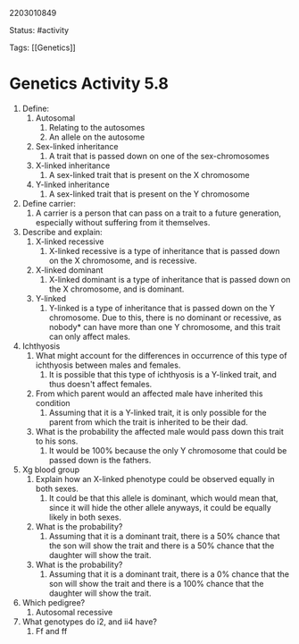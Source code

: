 2203010849

Status: #activity

Tags: [[Genetics]]

# Genetics Activity 5.8
1. Define:
	1. Autosomal
		1. Relating to the autosomes
		2. An allele on the autosome
	2. Sex-linked inheritance
		1. A trait that is passed down on one of the sex-chromosomes
	3. X-linked inheritance
		1. A sex-linked trait that is present on the X chromosome
	4. Y-linked inheritance
		1. A sex-linked trait that is present on the Y chromosome
2. Define carrier:
	1. A carrier is a person that can pass on a trait to a future generation, especially without suffering from it themselves.
3. Describe and explain:
	1. X-linked recessive
		1. X-linked recessive is a type of inheritance that is passed down on the X chromosome, and is recessive.
	2. X-linked dominant
		1. X-linked dominant is a type of inheritance that is passed down on the X chromosome, and is dominant.
	3. Y-linked
		1. Y-linked is a type of inheritance that is passed down on the Y chromosome. Due to this, there is no dominant or recessive, as nobody* can have more than one Y chromosome, and this trait can only affect males.
4. Ichthyosis
	1. What might account for the differences in occurrence of this type of ichthyosis between males and females.
		1. It is possible that this type of ichthyosis is a Y-linked trait, and thus doesn't affect females.
	2. From which parent would an affected male have inherited this condition
		1. Assuming that it is a Y-linked trait, it is only possible for the parent from which the trait is inherited to be their dad.
	3. What is the probability the affected male would pass down this trait to his sons.
		1. It would be 100% because the only Y chromosome that could be passed down is the fathers.
5. Xg blood group
	1. Explain how an X-linked phenotype could be observed equally in both sexes.
		1. It could be that this allele is dominant, which would mean that, since it will hide the other allele anyways, it could be equally likely in both sexes.
	2. What is the probability?
		1. Assuming that it is a dominant trait, there is a 50% chance that the son will show the trait and there is a 50% chance that the daughter will show the trait.
	3. What is the probability?
		1. Assuming that it is a dominant trait, there is a 0% chance that the son will show the trait and there is a 100% chance that the daughter will show the trait.
6. Which pedigree?
	1. Autosomal recessive
7. What genotypes do i2, and ii4 have?
	1. Ff and ff